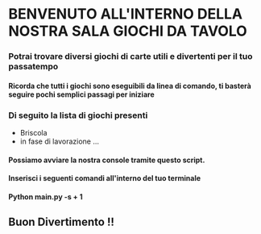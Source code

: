 # **BENVENUTO ALL'INTERNO DELLA NOSTRA SALA GIOCHI DA TAVOLO** 

### Potrai trovare diversi giochi  di carte utili e divertenti per il tuo passatempo 
#### Ricorda che tutti i giochi sono eseguibili da linea di comando, ti basterà seguire pochi semplici passagi per iniziare

### Di seguito la lista di giochi presenti

- Briscola
- in fase di lavorazione ...


#### Possiamo avviare la nostra console tramite questo script.
#### Inserisci i seguenti comandi all'interno del tuo terminale
#### Python main.py -s + 1

## Buon Divertimento !!


